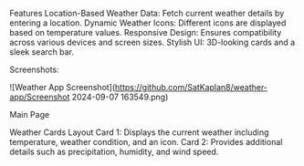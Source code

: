 Features
Location-Based Weather Data: Fetch current weather details by entering a location.
Dynamic Weather Icons: Different icons are displayed based on temperature values.
Responsive Design: Ensures compatibility across various devices and screen sizes.
Stylish UI: 3D-looking cards and a sleek search bar.

Screenshots:


![Weather App Screenshot](https://github.com/SatKaplan8/weather-app/Screenshot 2024-09-07 163549.png)


Main Page

Weather Cards Layout
Card 1: Displays the current weather including temperature, weather condition, and an icon.
Card 2: Provides additional details such as precipitation, humidity, and wind speed.

